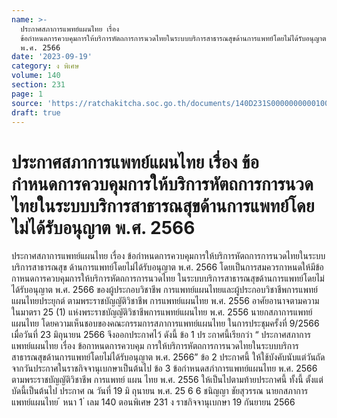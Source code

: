 ```yaml
---
name: >-
  ประกาศสภาการแพทย์แผนไทย เรื่อง
  ข้อกำหนดการควบคุมการให้บริการหัตถการการนวดไทยในระบบบริการสาธารณสุขด้านการแพทย์โดยไม่ได้รับอนุญาต
  พ.ศ. 2566
date: '2023-09-19'
category: ง พิเศษ
volume: 140
section: 231
page: 1
source: 'https://ratchakitcha.soc.go.th/documents/140D231S0000000000100.pdf'
draft: true
---
```


# ประกาศสภาการแพทย์แผนไทย เรื่อง ข้อกำหนดการควบคุมการให้บริการหัตถการการนวดไทยในระบบบริการสาธารณสุขด้านการแพทย์โดยไม่ได้รับอนุญาต พ.ศ. 2566

ประกาศสภาการแพทย์แผนไทย เรื่อง ข้อกำหนดการควบคุมการให้บริการหัตถการการนวดไทยในระบบบริการสาธารณสุข ด้านการแพทย์โดยไม่ได้รับอนุญาต พ.ศ. 2566 โดยเป็นการสมควรกาหนดให้มีข้อกาหนดการควบคุมการให้บริการหัตถการการนวดไทย ในระบบบริการสาธารณสุขด้านการแพทย์โดยไม่ได้รับอนุญาต พ.ศ. 2566 ของผู้ประกอบวิชาชีพ การแพทย์แผนไทยและผู้ประกอบวิชาชีพการแพทย์แผนไทยประยุกต์ ตามพระราชบัญญัติวิชาชีพ การแพทย์แผนไทย พ.ศ. 2556 อาศัยอานาจตามความในมาตรา 25 (1) แห่งพระราชบัญญัติวิชาชีพการแพทย์แผนไทย พ.ศ. 2556 นายกสภาการแพทย์แผนไทย โดยความเห็นชอบของคณะกรรมการสภาการแพทย์แผนไทย ในการประชุมครั้งที่ 9/2566 เมื่อวันที่ 23 มิถุนายน 2566 จึงออกประกาศไว้ ดังนี้ ข้อ 1 ปร ะกาศนี้เรียกว่า “ ประกาศสภาการแพทย์แผนไทย เรื่อง ข้อกาหนดการควบคุม การให้บริการหัตถการการนวดไทยในระบบบริการสาธารณสุขด้านการแพทย์โดยไม่ได้รับอนุญาต พ.ศ. 2566” ข้อ 2 ประกาศนี้ ให้ใช้บังคับนับแต่วันถัดจากวันประกาศในราชกิจจานุเบกษาเป็นต้นไป ข้อ 3 ข้อกำหนดสภำการแพทย์แผนไทย พ.ศ. 2566 ตามพระราชบัญญัติวิชาชีพ การแพทย์ แผน ไทย พ.ศ. 2556 ให้เป็นไปตามท้ายประกาศนี้ ทั้งนี้ ตั้งแต่บัดนี้เป็นต้นไป ประกาศ ณ วันที่ 19 มิ ถุนายน พ.ศ. 25 6 6 ชนิญญา ชัยสุวรรณ นายกสภาการแพทย์แผนไทย ้ หนา 1 ่ เลม 140 ตอนพิเศษ 231 ง ราชกิจจานุเบกษา 19 กันยายน 2566

























































































